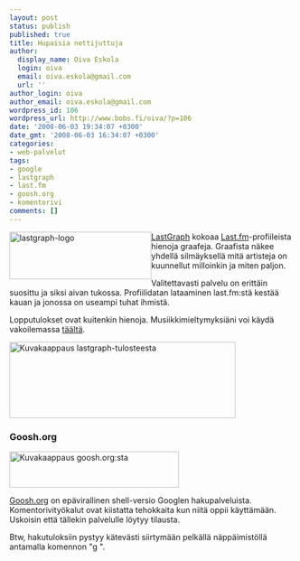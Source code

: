 ```yaml
---
layout: post
status: publish
published: true
title: Hupaisia nettijuttuja
author:
  display_name: Oiva Eskola
  login: oiva
  email: oiva.eskola@gmail.com
  url: ''
author_login: oiva
author_email: oiva.eskola@gmail.com
wordpress_id: 106
wordpress_url: http://www.bobs.fi/oiva/?p=106
date: '2008-06-03 19:34:07 +0300'
date_gmt: '2008-06-03 16:34:07 +0300'
categories:
- web-palvelut
tags:
- google
- lastgraph
- last.fm
- goosh.org
- komentorivi
comments: []
---
```

<p><a title="LastGraph" href="http://lastgraph3.aeracode.org/"><img class="alignleft size-full wp-image-108" style="float: left;" title="lastgraph" src="{{ site.baseurl }}/images/2008/06/lastgraph.png" alt="lastgraph-logo" width="251" height="84" /></a><a title="LastGraph" href="http://lastgraph3.aeracode.org/">LastGraph</a> kokoaa <a title="Last.fm -musiikkipalvelu" href="http://last.fm">Last.fm</a>-profiileista hienoja graafeja. Graafista näkee yhdellä silmäyksellä mitä artisteja on kuunnellut milloinkin ja miten paljon.</p>
<p>Valitettavasti palvelu on erittäin suosittu ja siksi aivan tukossa. Profiilidatan lataaminen last.fm:stä kestää kauan ja jonossa on useampi tuhat ihmistä.</p>
<p>Lopputulokset ovat kuitenkin hienoja. Musiikkimieltymyksiäni voi käydä vakoilemassa <a title="Oivan last.fm graafi viime vuodelta" href="http://lastgraph3.aeracode.org/user/bobsony/posters/">täältä</a>.</p>
<p><img class="alignnone size-full wp-image-107" title="lastgraph_oiva" src="{{ site.baseurl }}/images/2008/06/lastgraph_oiva.png" alt="Kuvakaappaus lastgraph-tulosteesta" width="400" height="135" /></p>
<h3>Goosh.org</h3>
<p><a title="Goosh.org Google shell" href="http://goosh.org"><img class="alignleft size-medium wp-image-110" src="{{ site.baseurl }}/images/2008/06/goosh1-300x64.png" alt="Kuvakaappaus goosh.org:sta" width="300" height="64" /></a></p>
<p><a title="Goosh.org Google shell" href="http://goosh.org">Goosh.org</a> on epävirallinen shell-versio Googlen hakupalveluista. Komentorivityökalut ovat kiistatta tehokkaita kun niitä oppii käyttämään. Uskoisin että tällekin palvelulle löytyy tilausta.</p>
<p>Btw, hakutuloksiin pystyy kätevästi siirtymään pelkällä näppäimistöllä antamalla komennon "g <hakutuloksen numero>".</p>
